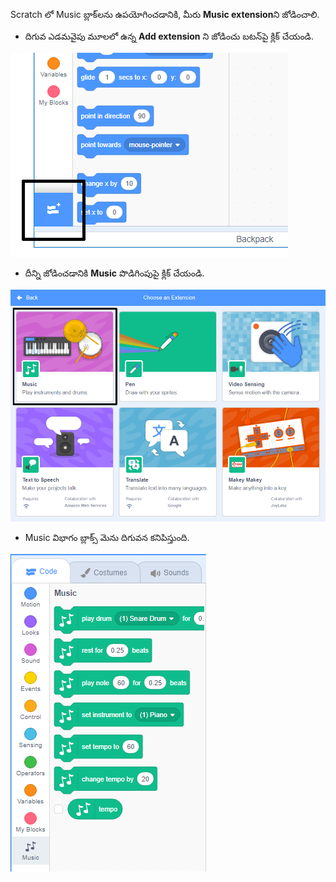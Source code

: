 Scratch లో Music బ్లాక్‌లను ఉపయోగించడానికి, మీరు **Music extension**ని జోడించాలి.

+ దిగువ ఎడమవైపు మూలలో ఉన్న **Add extension** ని జోడించు బటన్‌పై క్లిక్ చేయండి.

![add extension బటన్ హైలైట్ చేయబడింది](images/add-extension-annotated.png)

+ దీన్ని జోడించడానికి **Music** పొడిగింపుపై క్లిక్ చేయండి.

![music extension హైలైట్ చేయబడింది](images/click-music-annotated.png)

+ Music విభాగం బ్లాక్స్ మెను దిగువన కనిపిస్తుంది.

![music extension బ్లాక్స్](images/music-extension-blocks.png)